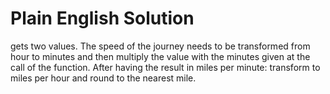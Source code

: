 # Plain English Solution

gets two values. The speed of the journey needs to be transformed from
hour to minutes and then multiply the value with the minutes given at the
call of the function.
After having the result in miles per minute: transform to miles per hour
and round to the nearest mile.

